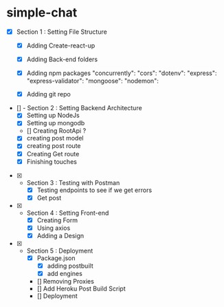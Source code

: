 # simple-chat

- [x] Section 1 : Setting File Structure
   - [x] Adding Create-react-up 
   - [x] Adding Back-end folders
   - [x] Adding npm packages
           "concurrently": 
            "cors": 
            "dotenv":
            "express": 
            "express-validator": 
            "mongoose": 
            "nodemon": 

    - [x] Adding git repo

- [] - Section 2 : Setting Backend Architecture
   - [x]  Setting up NodeJs 
   - [x]  Setting up mongodb
   - []  Creating RootApi ? 
   - [x]  creating post model
   - [x]  creating post route
   - [x]  Creating Get route 
   - [x]  Finishing touches 

- [x] - Section 3 : Testing with Postman
     - [x]  Testing endpoints to see if we get errors
     - [x]  Get post 

- [x] - Section 4 : Setting Front-end
     - [x]  Creating Form
     - [x]  Using axios 
     - [x]  Adding a Design

- [x] - Section 5 : Deployment
     - [x] Package.json 
          -  [x] adding postbuilt 
          -  [x] add engines
     - []  Removing Proxies 
     - []  Add Heroku Post Build Script
     - []  Deployment 